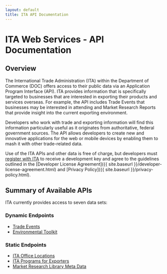 ```yaml
---
layout: default
title: ITA API Documentation
---
```


# ITA Web Services - API Documentation

## Overview
The International Trade Administration (ITA) within the Department of Commerce (DOC) offers access to their public data via an Application Program Interface (API).  ITA provides information that is specifically targeted to businesses that are interested in exporting their products and services overseas.  For example, the API includes Trade Events that businesses may be interested in attending and Market Research Reports that provide insight into the current exporting environment.

Developers who work with trade and exporting information will find this information particularly useful as it originates from authoritative, federal government sources.  The API allows developers to create new and innovative applications for the web or mobile devices by enabling them to mash it with other trade-related data.

Use of the ITA APIs and other data is free of charge, but developers must [register with ITA](/_posts/registration.markdown) to receive a development key and agree to the guidelines outlined in the [Developer License Agreement]({{ site.baseurl }}/developer-license-agreement.html) and [Privacy Policy]({{ site.baseurl }}/privacy-policy.html). 

## Summary of Available APIs
ITA currently provides access to seven data sets:

### Dynamic Endpoints

* [Trade Events](/_posts/trade-events.markdown)
* [Environmental Toolkit](/_posts/environmental-toolkit.markdown)

### Static Endpoints

* [ITA Office Locations](/_posts/ita-office-locations.markdown)
* [ITA Programs for Exporters](/_posts/ita-programs.markdown)
* [Market Research Library Meta Data](/_posts/market-research-library-meta-data.markdown)
